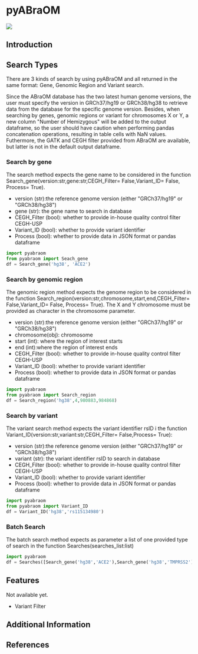 # pyABraOM

![](https://img.shields.io/badge/python-3.x-purple)

## Introduction


## Search Types

   There are 3 kinds of search by using pyABraOM and all returned in the same format: Gene, Genomic Region and Variant search.
   
   Since the ABraOM database has the two latest human genome versions, the user must specify the version in GRCh37/hg19 or GRCh38/hg38 to retrieve data from the database for the specific genome version. Besides, when searching by  genes, genomic regions or variant for chromosomes X or Y, a new column "Number of Hemizygous" will be added to the output dataframe, so the user should have caution when performing pandas concatenation operations, resulting in table cells with NaN values. Futhermore, the GATK and CEGH filter provided from ABraOM are available, but latter is not in the default output dataframe.
   
   
### Search by gene

The search method expects the gene name to be considered in the function Search_gene(version:str,gene:str,CEGH_Filter= False,Variant_ID= False, Process= True).

* version (str):the reference genome version (either "GRCh37/hg19" or "GRCh38/hg38")
* gene (str): the gene name to search in database
* CEGH_Filter (bool): whether to provide in-house quality control filter CEGH-USP
* Variant_ID (bool): whether to provide variant identifier
* Process (bool): whether to provide data in JSON format or pandas dataframe

```python
import pyabraom
from pyabraom import Seach_gene
df = Search_gene('hg38', 'ACE2')
```
### Search by  genomic region

The genomic region method expects the genome region to be considered in the function Search_region(version:str,chromosome,start,end,CEGH_Filter= False,Variant_ID= False, Process= True). The X and Y chromosome must be provided as character in the chromosome parameter.

* version (str):the reference genome version (either "GRCh37/hg19" or "GRCh38/hg38")
* chromosome(obj): chromosome 
* start (int): where the region of interest starts 
* end (int):where the region of interest ends
* CEGH_Filter (bool): whether to provide in-house quality control filter CEGH-USP
* Variant_ID (bool): whether to provide variant identifier
* Process (bool): whether to provide data in JSON format or pandas dataframe

```python
import pyabraom
from pyabraom import Search_region
df = Search_region('hg38',4,980883,984868)
```

### Search by  variant

The variant search method expects the variant identifier rsID i the function Variant_ID(version:str,variant:str,CEGH_Filter= False,Process= True):

* version (str):the reference genome version (either "GRCh37/hg19" or "GRCh38/hg38")
* variant (str): the variant identifier rsID to search in database
* CEGH_Filter (bool): whether to provide in-house quality control filter CEGH-USP
* Variant_ID (bool): whether to provide variant identifier
* Process (bool): whether to provide data in JSON format or pandas dataframe

```python
import pyabraom
from pyabraom import Variant_ID
df = Variant_ID('hg38','rs115134980')
```

### Batch Search 

The batch search method expects as parameter a list of one provided type of search in the function Searches(searches_list:list)

```python
import pyabraom
df = Searches([Search_gene('hg38','ACE2'),Search_gene('hg38','TMPRSS2')])
```
## Features

Not available yet.
* Variant Filter

## Additional Information

## References

```
